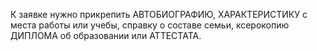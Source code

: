 К заявке нужно прикрепить АВТОБИОГРАФИЮ, ХАРАКТЕРИСТИКУ с места работы или учебы, справку о составе семьи, ксерокопию ДИПЛОМА об образовании или АТТЕСТАТА.
